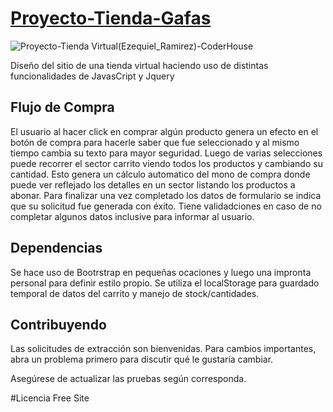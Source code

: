 # [Proyecto-Tienda-Gafas](https://ezequiel-ramirez.github.io/Proyecto-Tienda-Gafas/)
![Proyecto-Tienda Virtual(Ezequiel_Ramirez)-CoderHouse](https://user-images.githubusercontent.com/78183135/132258040-fe492344-b013-42fa-88b7-b8dc484aeec0.gif)

Diseño del sitio de una tienda virtual haciendo uso de distintas funcionalidades de JavasCript y Jquery
## Flujo de Compra
El usuario al hacer click en comprar algún producto genera un efecto en el botón de compra para hacerle saber que fue seleccionado y al mismo tiempo cambia su texto para mayor seguridad.
Luego de varias selecciones puede recorrer el sector carrito viendo todos los productos y cambiando su cantidad. Esto genera un cálculo automatico del mono de compra donde puede ver reflejado los detalles en un sector listando los productos a abonar.
Para finalizar una vez completado los datos de formulario se indica que su solicitud fue generada con éxito. Tiene validadciones en caso de no completar algunos datos inclusive para informar al usuario.

## Dependencias
Se hace uso de Bootrstrap en pequeñas ocaciones y luego una impronta personal para definir estilo propio.
Se utiliza el localStorage para guardado temporal de datos del carrito y manejo de stock/cantidades.

## Contribuyendo
Las solicitudes de extracción son bienvenidas. Para cambios importantes, abra un problema primero para discutir qué le gustaría cambiar.

Asegúrese de actualizar las pruebas según corresponda.

#Licencia
Free Site
